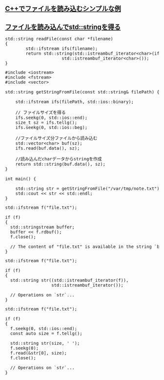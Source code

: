 ## [C++でファイルを読み込むシンプルな例](https://www.miraclelinux.com/tech-blog/1n4hgx)
## [ファイルを読み込んでstd::stringを得る](http://blog.cafeform.com/?p=1525)

<pre>
std::string readFile(const char *filename)
{
        std::ifstream ifs(filename);
        return std::string(std::istreambuf_iterator&lt;char&gt;(ifs),
                      std::istreambuf_iterator&lt;char&gt;());
}
</pre>

<pre>
#include &lt;iostream&gt;
#include &lt;fstream&gt;
#include &lt;vector&gt;
 
std::string getStringFromFile(const std::string& filePath) {
     
    std::ifstream ifs(filePath, std::ios::binary);
     
    // ファイルサイズを得る
    ifs.seekg(0, std::ios::end);
    size_t sz = ifs.tellg();
    ifs.seekg(0, std::ios::beg);
     
    //ファイルサイズ分ファイルから読み込む
    std::vector&lt;char&gt; buf(sz);
    ifs.read(buf.data(), sz);
     
    //読み込んだcharデータからstringを作成
    return std::string(buf.data(), sz);
}
 
int main() {
     
    std::string str = getStringFromFile("/var/tmp/note.txt");    
    std::cout << str << std::endl;
}
</pre>

<pre>
std::ifstream f("file.txt");

if (f)
{
  std::stringstream buffer;
  buffer << f.rdbuf();
  f.close();

  // The content of "file.txt" is available in the string `buffer.str()`
}
</pre>

<pre>
std::ifstream f("file.txt");

if (f)
{
  std::string str((std::istreambuf_iterator<char>(f)),
                  std::istreambuf_iterator<char>());

  // Operations on `str`...
}
</pre>

<pre>
std::ifstream f("file.txt");

if (f)
{
  f.seekg(0, std::ios::end);
  const auto size = f.tellg();

  std::string str(size, ' ');
  f.seekg(0);
  f.read(&str[0], size); 
  f.close();

  // Operations on `str`...
}
</pre>
